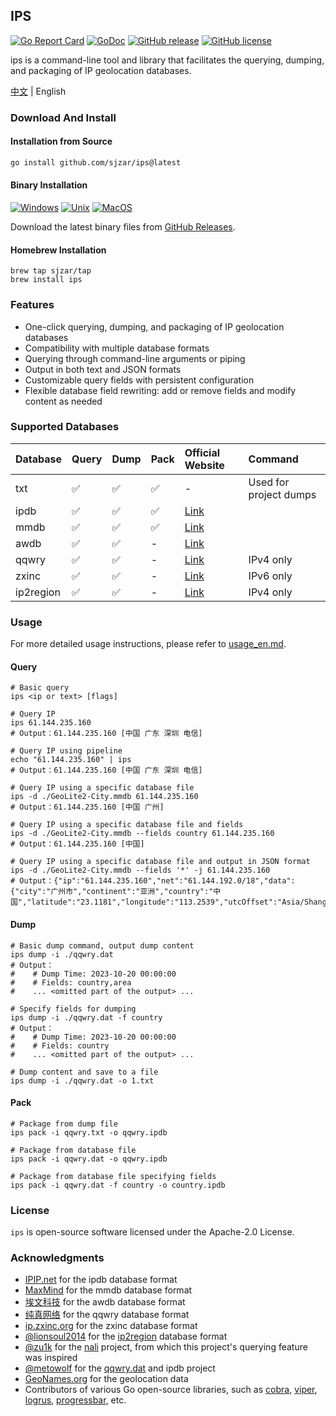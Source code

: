 ## IPS

[![Go Report Card](https://goreportcard.com/badge/github.com/sjzar/ips)](https://goreportcard.com/report/github.com/sjzar/ips)
[![GoDoc](https://godoc.org/github.com/sjzar/ips?status.svg)](https://godoc.org/github.com/sjzar/ips)
[![GitHub release](https://img.shields.io/github/release/sjzar/ips.svg)](https://github.com/sjzar/ips/releases)
[![GitHub license](https://img.shields.io/github/license/sjzar/ips.svg)](https://github.com/sjzar/ips/blob/main/LICENSE)

ips is a command-line tool and library that facilitates the querying, dumping, and packaging of IP geolocation databases.

[中文](./README.md) | English

### Download And Install

#### Installation from Source

```bash
go install github.com/sjzar/ips@latest
```

#### Binary Installation

[![Windows](https://img.shields.io/badge/-Windows_x64-blue.svg?style=for-the-badge&logo=windows)](https://github.com/sjzar/ips/releases/latest/download/ips_windows.exe)
[![Unix](https://img.shields.io/badge/-Linux/BSD-red.svg?style=for-the-badge&logo=linux)](https://github.com/sjzar/ips/releases/latest/download/ips_linux)
[![MacOS](https://img.shields.io/badge/-MacOS-lightblue.svg?style=for-the-badge&logo=apple)](https://github.com/sjzar/ips/releases/latest/download/ips_macos)

Download the latest binary files from [GitHub Releases](https://github.com/sjzar/ips/releases).

#### Homebrew Installation

```shell
brew tap sjzar/tap
brew install ips
```

### Features

* One-click querying, dumping, and packaging of IP geolocation databases
* Compatibility with multiple database formats
* Querying through command-line arguments or piping
* Output in both text and JSON formats
* Customizable query fields with persistent configuration
* Flexible database field rewriting: add or remove fields and modify content as needed

### Supported Databases

| Database  | Query | Dump | Pack | Official Website                                  | Command                |
|:----------|:------|:-----|:-----|:--------------------------------------------------|:-----------------------|
| txt       | ✅     | ✅    | ✅    | -                                                 | Used for project dumps |
| ipdb      | ✅     | ✅    | ✅    | [Link](https://ipip.net)                          |                        |
| mmdb      | ✅     | ✅    | ✅    | [Link](https://maxmind.com)                       |                        |
| awdb      | ✅     | ✅    | -    | [Link](https://ipplus360.com)                     |                        |
| qqwry     | ✅     | ✅    | -    | [Link](https://cz88.net)                          | IPv4 only              |
| zxinc     | ✅     | ✅    | -    | [Link](https://ip.zxinc.org)                      | IPv6 only              |
| ip2region | ✅     | ✅    | -    | [Link](https://github.com/lionsoul2014/ip2region) | IPv4 only              |

### Usage

For more detailed usage instructions, please refer to [usage_en.md](./docs/usage_en.md).

#### Query

```shell
# Basic query
ips <ip or text> [flags]

# Query IP
ips 61.144.235.160
# Output：61.144.235.160 [中国 广东 深圳 电信]

# Query IP using pipeline
echo "61.144.235.160" | ips
# Output：61.144.235.160 [中国 广东 深圳 电信]

# Query IP using a specific database file
ips -d ./GeoLite2-City.mmdb 61.144.235.160
# Output：61.144.235.160 [中国 广州]

# Query IP using a specific database file and fields
ips -d ./GeoLite2-City.mmdb --fields country 61.144.235.160
# Output：61.144.235.160 [中国]

# Query IP using a specific database file and output in JSON format
ips -d ./GeoLite2-City.mmdb --fields '*' -j 61.144.235.160
# Output：{"ip":"61.144.235.160","net":"61.144.192.0/18","data":{"city":"广州市","continent":"亚洲","country":"中国","latitude":"23.1181","longitude":"113.2539","utcOffset":"Asia/Shanghai"}}
```

#### Dump

```shell
# Basic dump command, output dump content
ips dump -i ./qqwry.dat
# Output：
#    # Dump Time: 2023-10-20 00:00:00
#    # Fields: country,area
#    ... <omitted part of the output> ...

# Specify fields for dumping
ips dump -i ./qqwry.dat -f country
# Output：
#    # Dump Time: 2023-10-20 00:00:00
#    # Fields: country
#    ... <omitted part of the output> ...

# Dump content and save to a file
ips dump -i ./qqwry.dat -o 1.txt
```

#### Pack

```shell
# Package from dump file
ips pack -i qqwry.txt -o qqwry.ipdb

# Package from database file
ips pack -i qqwry.dat -o qqwry.ipdb

# Package from database file specifying fields
ips pack -i qqwry.dat -f country -o country.ipdb
```

### License

`ips` is open-source software licensed under the Apache-2.0 License.

### Acknowledgments

* [IPIP.net](https://ipip.net) for the ipdb database format
* [MaxMind](https://maxmind.com) for the mmdb database format
* [埃文科技](https://ipplus360.com) for the awdb database format
* [纯真网络](https://cz88.net) for the qqwry database format
* [ip.zxinc.org](https://ip.zxinc.org) for the zxinc database format
* [@lionsoul2014](https://github.com/lionsoul2014) for the [ip2region](https://github.com/lionsoul2014/ip2region) database format
* [@zu1k](https://github.com/zu1k) for the [nali](https://github.com/zu1k/nali) project, from which this project's querying feature was inspired
* [@metowolf](https://github.com/metowolf) for the [qqwry.dat](https://github.com/metowolf/qqwry.dat) and ipdb project
* [GeoNames.org](https://geonames.org) for the geolocation data
* Contributors of various Go open-source libraries, such as [cobra](https://github.com/spf13/cobra), [viper](https://github.com/spf13/viper), [logrus](https://github.com/sirupsen/logrus), [progressbar](https://github.com/schollz/progressbar), etc.
